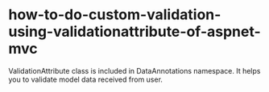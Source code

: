 # how-to-do-custom-validation-using-validationattribute-of-aspnet-mvc
ValidationAttribute class is included in DataAnnotations namespace. It helps you to validate model data received from user.
